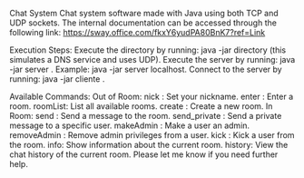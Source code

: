 Chat System
Chat system software made with Java using both TCP and UDP sockets. The internal documentation can be accessed through the following link: https://sway.office.com/fkxY6yudPA80BnK7?ref=Link

Execution Steps:
  Execute the directory by running: java -jar directory (this simulates a DNS service and uses UDP).
  Execute the server by running: java -jar server <ip>. Example: java -jar server localhost.
  Connect to the server by running: java -jar cliente <ip>.

  
Available Commands:
  Out of Room:
    nick <your nick>: Set your nickname.
    enter <room>: Enter a room.
    roomList: List all available rooms.
    create <room>: Create a new room.
  In Room:
    send <message>: Send a message to the room.
    send_private <nick> <message>: Send a private message to a specific user.
    makeAdmin <nick>: Make a user an admin.
    removeAdmin <nick>: Remove admin privileges from a user.
    kick <nick>: Kick a user from the room.
    info: Show information about the current room.
    history: View the chat history of the current room.
    Please let me know if you need further help.
